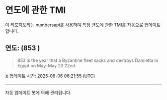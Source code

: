 
# 연도에 관한 TMI

이 리포지토리는 numbersapi를 사용하여 특정 년도에 관한 TMI를 자동으로 업데이트합니다.

## 연도: (853 )
> 853 is the year that a Byzantine fleet sacks and destroys Damietta in Egypt on May–May 23 22nd.

⏳ 업데이트 시간: 2025-08-06 06:21:55 (UTC)

---
자동 업데이트 봇에 의해 관리됩니다.
